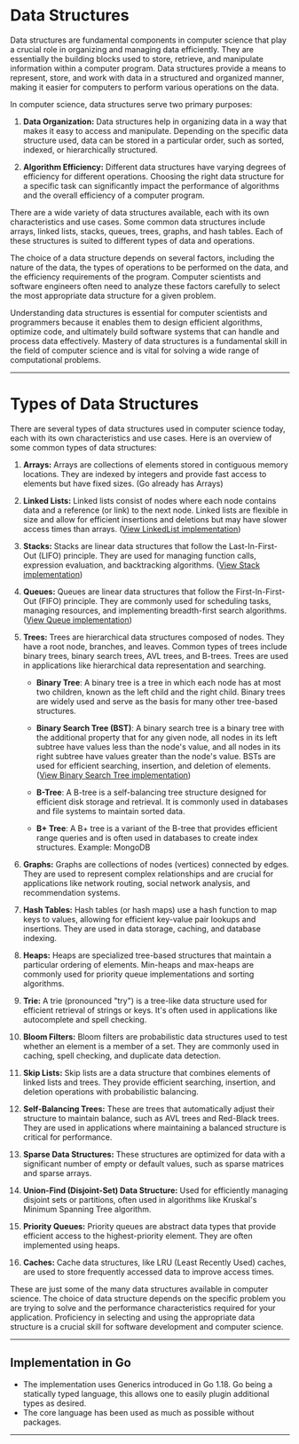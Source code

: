# Data Structures

Data structures are fundamental components in computer science that play a crucial role in organizing and managing data efficiently. They are essentially the building blocks used to store, retrieve, and manipulate information within a computer program. Data structures provide a means to represent, store, and work with data in a structured and organized manner, making it easier for computers to perform various operations on the data.

In computer science, data structures serve two primary purposes:

1. **Data Organization:** Data structures help in organizing data in a way that makes it easy to access and manipulate. Depending on the specific data structure used, data can be stored in a particular order, such as sorted, indexed, or hierarchically structured.

2. **Algorithm Efficiency:** Different data structures have varying degrees of efficiency for different operations. Choosing the right data structure for a specific task can significantly impact the performance of algorithms and the overall efficiency of a computer program.

There are a wide variety of data structures available, each with its own characteristics and use cases. Some common data structures include arrays, linked lists, stacks, queues, trees, graphs, and hash tables. Each of these structures is suited to different types of data and operations.

The choice of a data structure depends on several factors, including the nature of the data, the types of operations to be performed on the data, and the efficiency requirements of the program. Computer scientists and software engineers often need to analyze these factors carefully to select the most appropriate data structure for a given problem.

Understanding data structures is essential for computer scientists and programmers because it enables them to design efficient algorithms, optimize code, and ultimately build software systems that can handle and process data effectively. Mastery of data structures is a fundamental skill in the field of computer science and is vital for solving a wide range of computational problems.

---

# Types of Data Structures

There are several types of data structures used in computer science today, each with its own characteristics and use cases. Here is an overview of some common types of data structures:

1. **Arrays:** Arrays are collections of elements stored in contiguous memory locations. They are indexed by integers and provide fast access to elements but have fixed sizes. (Go already has Arrays)

2. **Linked Lists:** Linked lists consist of nodes where each node contains data and a reference (or link) to the next node. Linked lists are flexible in size and allow for efficient insertions and deletions but may have slower access times than arrays. ([View LinkedList implementation](ds/LinkedList.go))

3. **Stacks:** Stacks are linear data structures that follow the Last-In-First-Out (LIFO) principle. They are used for managing function calls, expression evaluation, and backtracking algorithms. ([View Stack implementation](ds/Stack.go))

4. **Queues:** Queues are linear data structures that follow the First-In-First-Out (FIFO) principle. They are commonly used for scheduling tasks, managing resources, and implementing breadth-first search algorithms. ([View Queue implementation](ds/Queue.go))

5. **Trees:** Trees are hierarchical data structures composed of nodes. They have a root node, branches, and leaves. Common types of trees include binary trees, binary search trees, AVL trees, and B-trees. Trees are used in applications like hierarchical data representation and searching.

   - **Binary Tree**: A binary tree is a tree in which each node has at most two children, known as the left child and the right child. Binary trees are widely used and serve as the basis for many other tree-based structures.

   - **Binary Search Tree (BST)**: A binary search tree is a binary tree with the additional property that for any given node, all nodes in its left subtree have values less than the node's value, and all nodes in its right subtree have values greater than the node's value. BSTs are used for efficient searching, insertion, and deletion of elements. ([View Binary Search Tree implementation](ds/BinarySearchTree.go))

   - **B-Tree**: A B-tree is a self-balancing tree structure designed for efficient disk storage and retrieval. It is commonly used in databases and file systems to maintain sorted data.

   - **B+ Tree**: A B+ tree is a variant of the B-tree that provides efficient range queries and is often used in databases to create index structures. Example: MongoDB

6. **Graphs:** Graphs are collections of nodes (vertices) connected by edges. They are used to represent complex relationships and are crucial for applications like network routing, social network analysis, and recommendation systems.

7. **Hash Tables:** Hash tables (or hash maps) use a hash function to map keys to values, allowing for efficient key-value pair lookups and insertions. They are used in data storage, caching, and database indexing.

8. **Heaps:** Heaps are specialized tree-based structures that maintain a particular ordering of elements. Min-heaps and max-heaps are commonly used for priority queue implementations and sorting algorithms.

9. **Trie:** A trie (pronounced "try") is a tree-like data structure used for efficient retrieval of strings or keys. It's often used in applications like autocomplete and spell checking.

10. **Bloom Filters:** Bloom filters are probabilistic data structures used to test whether an element is a member of a set. They are commonly used in caching, spell checking, and duplicate data detection.

11. **Skip Lists:** Skip lists are a data structure that combines elements of linked lists and trees. They provide efficient searching, insertion, and deletion operations with probabilistic balancing.

12. **Self-Balancing Trees:** These are trees that automatically adjust their structure to maintain balance, such as AVL trees and Red-Black trees. They are used in applications where maintaining a balanced structure is critical for performance.

13. **Sparse Data Structures:** These structures are optimized for data with a significant number of empty or default values, such as sparse matrices and sparse arrays.

14. **Union-Find (Disjoint-Set) Data Structure:** Used for efficiently managing disjoint sets or partitions, often used in algorithms like Kruskal's Minimum Spanning Tree algorithm.

15. **Priority Queues:** Priority queues are abstract data types that provide efficient access to the highest-priority element. They are often implemented using heaps.

16. **Caches:** Cache data structures, like LRU (Least Recently Used) caches, are used to store frequently accessed data to improve access times.

These are just some of the many data structures available in computer science. The choice of data structure depends on the specific problem you are trying to solve and the performance characteristics required for your application. Proficiency in selecting and using the appropriate data structure is a crucial skill for software development and computer science.

---

## Implementation in Go

- The implementation uses Generics introduced in Go 1.18. Go being a statically typed language, this allows one to easily plugin additional types as desired.
- The core language has been used as much as possible without packages.

---
